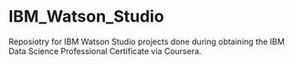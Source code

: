 # IBM_Watson_Studio
Reposiotry for IBM Watson Studio projects done during obtaining the IBM Data Science Professional Certificate via Coursera.
